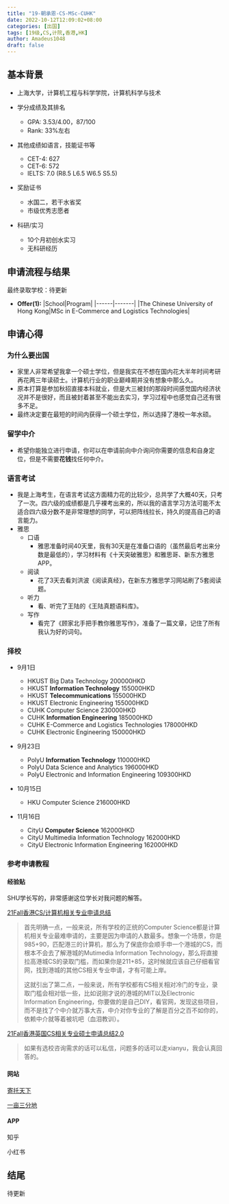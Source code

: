 ```yaml
---
title: "19-朝承恩-CS-MSc-CUHK"
date: 2022-10-12T12:09:02+08:00
categories: [出国]
tags: [19级,CS,计院,香港,HK]
author: Amadeus1048
draft: false
---
```



## 基本背景 

- 上海大学，计算机工程与科学学院，计算机科学与技术

- 学分成绩及其排名
  - GPA: 3.53/4.00，87/100
  - Rank: 33%左右

- 其他成绩如语言，技能证书等
  - CET-4: 627 
  - CET-6: 572
  - IELTS: 7.0 (R8.5 L6.5 W6.5 S5.5)

- 奖励证书
  - 水国二，若干水省奖
  - 市级优秀志愿者

- 科研/实习
  - 10个月初创水实习
  - 无科研经历

## 申请流程与结果

最终录取学校：待更新


- **Offer(1):** 
  |School|Program|
  |------|-------|
  |The Chinese University of Hong Kong|MSc in E-Commerce and Logistics Technologies|

## 申请心得

### 为什么要出国
- 家里人非常希望我拿一个硕士学位，但是我实在不想在国内花大半年时间考研再花两三年读硕士。计算机行业的职业巅峰期并没有想象中那么久。
- 原本打算是参加秋招直接本科就业，但是大三被封的那段时间感觉国内经济状况并不是很好，而且被封着甚至不能出去实习，学习过程中也感觉自己还有很多不足。
- 最终决定要在最短的时间内获得一个硕士学位，所以选择了港校一年水硕。

### 留学中介
- 希望你能独立进行申请，你可以在申请前向中介询问你需要的信息和自身定位，但是不需要**花钱**找任何中介。

### 语言考试
- 我是上海考生，在语言考试这方面精力花的比较少，总共学了大概40天，只考了一次。四六级的成绩都是几乎裸考出来的，所以我的语言学习方法可能不太适合四六级分数不是非常理想的同学，可以把阵线拉长，持久的提高自己的语言能力。
- 雅思
  - 口语
    - 雅思准备时间40天里，我有30天是在准备口语的（虽然最后考出来分数是最低的），学习材料有《十天突破雅思》和雅思哥、新东方雅思APP。
  - 阅读
    - 花了3天去看刘洪波《阅读真经》，在新东方雅思学习网站刷了5套阅读题。
  - 听力
    - 看、听完了王陆的《王陆真题语料库》。
  - 写作
    - 看完了《顾家北手把手教你雅思写作》，准备了一篇文章，记住了所有我认为好的词句。
### 择校

- 9月1日
  - HKUST        Big Data Technology                                                200000HKD
  - HKUST        **Information Technology**                                     155000HKD
  - HKUST        **Telecommunications**                                           155000HKD
  - HKUST        Electronic Engineering                                        155000HKD
  - CUHK          Computer Science                                                230000HKD
  - CUHK          **Information Engineering**                                     185000HKD
  - CUHK          E-Commerce and Logistics Technologies         178000HKD
  - CUHK          Electronic Engineering                                         150000HKD

- 9月23日
  - PolyU           **Information Technology**                                     110000HKD
  - PolyU           Data Science and Analytics                                196000HKD
  - PolyU           Electronic and Information Engineering          109300HKD

- 10月15日
  - HKU             Computer Science                                                216000HKD

- 11月16日
  - CityU           **Computer Science**                                                162000HKD
  - CityU           Multimedia Information Technology                162000HKD
  - CityU           Electronic Information Engineering                  162000HKD



### 参考申请教程

#### 经验贴

SHU学长写的，非常感谢这位学长对我问题的解答。

[21Fall香港CS/计算机相关专业申请总结](https://zhuanlan.zhihu.com/p/404852862)        

> 首先明确一点，一般来说，所有学校的正统的Computer Science都是计算机相关专业最难申请的，主要是因为申请的人数最多。想象一个场景，你是985+90，匹配港三的计算机，那么为了保底你会顺手申一个港城的CS，而根本不会去了解港城的Mutimedia Information Technology，那么将直接拉高港城CS的录取门槛，而如果你是211+85，这时候就应该自己仔细看官网，找到港城的其他CS相关专业申请，才有可能上岸。
>
> 这就引出了第二点，一般来说，所有学校都有CS相关相对冷门的专业，录取门槛会相对低一些，比如说刚才说的港城的MIT以及Electronic Information Engineering，你要做的是自己DIY，看官网，发现这些项目，而不是找了个中介就万事大吉，中介对你专业的了解是百分之百不如你的，依赖中介就等着被坑吧（血泪教训）。

[21Fall香港英国CS相关专业硕士申请总结2.0](https://zhuanlan.zhihu.com/p/411052365)        

> 如果有选校咨询需求的话可以私信，问题多的话可以走xianyu，我会认真回答的。

#### 网站

[寄托天下](https://bbs.gter.net/)

[一亩三分地](https://www.1point3acres.com)

#### APP

知乎

小红书



## 结尾

待更新
